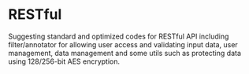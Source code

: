 RESTful
=======

Suggesting standard and optimized codes for RESTful API including filter/annotator for allowing user access and validating input data, user management, data management and some utils such as protecting data using 128/256-bit AES encryption.
